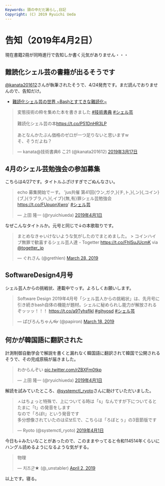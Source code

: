 ```yaml
---
Keywords: 頭の中だだ漏らし,日記
Copyright: (C) 2019 Ryuichi Ueda
---
```


# 告知（2019年4月2日）

現在書籍2冊が同時進行で告知しか書く元気がありません・・・

## 難読化シェル芸の書籍が出るそうです

[@kanata201612](https://twitter.com/kanata201612)さんが執筆されたそうで、4/24発売です。まだ読んでおりませんので、告知だけ。

* [難読化シェル芸の世界 ~Bashとすてきな難読化~](https://amzn.to/2TQg4nN)

<blockquote class="twitter-tweet" data-cards="hidden" data-lang="ja"><p lang="ja" dir="ltr">変態技術の粋を集めた本を書きました <a href="https://twitter.com/hashtag/%E6%8A%80%E8%A1%93%E6%9B%B8%E5%85%B8?src=hash&amp;ref_src=twsrc%5Etfw">#技術書典</a> <a href="https://twitter.com/hashtag/%E3%82%B7%E3%82%A7%E3%83%AB%E8%8A%B8?src=hash&amp;ref_src=twsrc%5Etfw">#シェル芸</a><br><br>難読化シェル芸の本<a href="https://t.co/P51DnHR3LP">https://t.co/P51DnHR3LP</a><br><br>あとなんかたぶん価格のゼロが一つ足りないと思いますw<br>そ、そうだよね？</p>&mdash; kanata@技術書典6 こ21 (@kanata201612) <a href="https://twitter.com/kanata201612/status/1107168763382644737?ref_src=twsrc%5Etfw">2019年3月17日</a></blockquote>
<script async src="https://platform.twitter.com/widgets.js" charset="utf-8"></script>



## 4月のシェル芸勉強会の参加募集

こちらは4/27です。タイトルふざけすぎでごぬんなさい。

<blockquote class="twitter-tweet" data-lang="ja"><p lang="ja" dir="ltr">echo 募集開始でーす。 &#39;jus共催 第41回{ウン,ガク,}{チ,ト,}{,ン}{,コイン}{ブ,}{ラブラ,ハ,}{,イブ}{無,有}罪シェル芸勉強会 <a href="https://t.co/FUpupnXwro">https://t.co/FUpupnXwro</a>&#39; <a href="https://twitter.com/hashtag/%E3%82%B7%E3%82%A7%E3%83%AB%E8%8A%B8?src=hash&amp;ref_src=twsrc%5Etfw">#シェル芸</a></p>&mdash; 上田 隆一 (@ryuichiueda) <a href="https://twitter.com/ryuichiueda/status/1112867186349993984?ref_src=twsrc%5Etfw">2019年4月1日</a></blockquote>
<script async src="https://platform.twitter.com/widgets.js" charset="utf-8"></script>

なぜこんなタイトルか。元号と同じで↓の本歌取りです。

<blockquote class="twitter-tweet" data-partner="tweetdeck"><p lang="ja" dir="ltr">まとめなきゃいけないような気がしたのでまとめました。 &gt; コインハイブ無罪で歓喜するシェル芸人達 - Togetter <a href="https://t.co/FhISuJUcmK">https://t.co/FhISuJUcmK</a> via <a href="https://twitter.com/togetter_jp?ref_src=twsrc%5Etfw">@togetter_jp</a></p>&mdash; ぐれさん (@grethlen) <a href="https://twitter.com/grethlen/status/1111263012848062464?ref_src=twsrc%5Etfw">March 28, 2019</a></blockquote>


## SoftwareDesign4月号

シェル芸人からの挑戦状、連載中でっす。よろしくお願いします。

<blockquote class="twitter-tweet" data-partner="tweetdeck"><p lang="ja" dir="ltr">Software Design 2019年4月号「シェル芸人からの挑戦状」は、先月号に引き続きbash自体の機能が題材。シェルに秘められし能力が解放されるぞッッッ！！！ <a href="https://t.co/a9TyhsflkI">https://t.co/a9TyhsflkI</a> <a href="https://twitter.com/hashtag/gihyosd?src=hash&amp;ref_src=twsrc%5Etfw">#gihyosd</a> <a href="https://twitter.com/hashtag/%E3%82%B7%E3%82%A7%E3%83%AB%E8%8A%B8?src=hash&amp;ref_src=twsrc%5Etfw">#シェル芸</a></p>&mdash; ぱぴろんちゃん👓 (@papiron) <a href="https://twitter.com/papiron/status/1107490284378558464?ref_src=twsrc%5Etfw">March 18, 2019</a></blockquote>


## 何かが韓国語に翻訳された

計測制御自動学会で解説を書くと漏れなく韓国語に翻訳されて韓国で公開されるそうで、その完成原稿が届きました。

<blockquote class="twitter-tweet" data-lang="ja"><p lang="ja" dir="ltr">わからんぞい <a href="https://t.co/rZBXFm0tkp">pic.twitter.com/rZBXFm0tkp</a></p>&mdash; 上田 隆一 (@ryuichiueda) <a href="https://twitter.com/ryuichiueda/status/1112720716632186881?ref_src=twsrc%5Etfw">2019年4月1日</a></blockquote>

解読を試みていたところ、[@systemctl_ryoto](https://twitter.com/systemctl_ryoto)さんに助けていただいました。

<blockquote class="twitter-tweet" data-lang="ja"><p lang="ja" dir="ltr">ㅅはちょっと特殊で、上についてる時は「s」なんですが下についてるとたまに「t」の発音をします<br>なので「ろぼt」という発音です<br>多分想像されていたのは로보트で、こちらは「ろぼとぅ」の3音節版です</p>&mdash; Ryoto (@systemctl_ryoto) <a href="https://twitter.com/systemctl_ryoto/status/1112723038963822592?ref_src=twsrc%5Etfw">2019年4月1日</a></blockquote>

今日も↓みたいなことがあったので、このままやってると令和114514年くらいにハングル読めるようになるような気がする。

<blockquote class="twitter-tweet" data-partner="tweetdeck"><p lang="ja" dir="ltr">物理</p>&mdash; 치즈군★ (@_unstabler) <a href="https://twitter.com/_unstabler/status/1113075601361911810?ref_src=twsrc%5Etfw">April 2, 2019</a></blockquote>



以上です。寝る。
